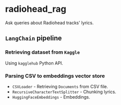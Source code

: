 # radiohead_rag

Ask queries about Radiohead tracks' lyrics.

## `LangChain` pipeline

### Retrieving dataset from `Kaggle`

Using `kagglehub` Python API.

### Parsing CSV to embeddings vector store

* `CSVLoader` - Retrieving `Documents` from CSV file.
* `RecursiveCharacterTextSplitter` - Chunking lyrics.
* `HuggingFaceEmbeddings` - Embeddings.
